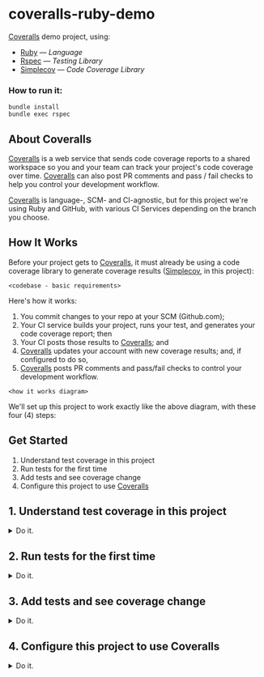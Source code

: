 # coveralls-ruby-demo

[Coveralls](https://coveralls.io/) demo project, using:

* [Ruby](https://www.ruby-lang.org/) — *Language*
* [Rspec](https://rspec.info/) — *Testing Library*
* [Simplecov](https://github.com/colszowka/simplecov) — *Code Coverage Library*

### How to run it:

```
bundle install
bundle exec rspec
```

## About Coveralls

[Coveralls](http://coveralls.io) is a web service that sends code coverage reports to a shared workspace so you and your team can track your project's code coverage over time. [Coveralls](http://coveralls.io) can also post PR comments and pass / fail checks to help you control your development workflow. 

[Coveralls](http://coveralls.io) is language-, SCM- and CI-agnostic, but for this project we're using Ruby and GitHub, with various CI Services depending on the branch you choose.

## How It Works

Before your project gets to [Coveralls](http://coveralls.io), it must already be using a code coverage library to generate coverage results ([Simplecov](https://github.com/colszowka/simplecov), in this project): 

```
<codebase - basic requirements>
```

Here's how it works:

1. You commit changes to your repo at your SCM (Github.com);
2. Your CI service builds your project, runs your test, and generates your code coverage report; then
3. Your CI posts those results to [Coveralls](http://coveralls.io); and
4. [Coveralls](http://coveralls.io) updates your account with new coverage results; and, if configured to do so, 
5. [Coveralls](http://coveralls.io) posts PR comments and pass/fail checks to control your development workflow.

```
<how it works diagram>
```

We'll set up this project to work exactly like the above diagram, with these four (4) steps:

## Get Started

1. Understand test coverage in this project
2. Run tests for the first time
3. Add tests and see coverage change
4. Configure this project to use [Coveralls](http://coveralls.io)

## 1. Understand test coverage in this project

<details>
  <summary>Do it.</summary>

---

This is the totality of the code in this project:

```ruby
class ClassOne

  def self.covered
    "covered"
  end

  def self.uncovered
    "uncovered"
  end

end
```

And these are the tests:

```ruby
require 'spec_helper'
require 'class_one'

describe ClassOne do

  describe "covered" do
    it "returns 'covered'" do
      expect(ClassOne.covered).to eql("covered")
    end
  end

  # Uncomment below to achieve 100% coverage
  # describe "uncovered" do
  #   it "returns 'uncovered'" do
  #     expect(ClassOne.uncovered).to eql("uncovered")
  #   end
  # end
end
```

Notice that right now, only one of the two methods in `ClassOne` is being tested.
</details>

## 2. Run tests for the first time

<details>
  <summary>Do it.</summary>

---

Let's run the test suite for the first time and see what the results are.

If you haven't already, go ahead and clone the project down to your local machine:

```
git clone git@github.com:afinetooth/coveralls-demo-ruby.git
```

Now, `cd` into `coveralls-demo-ruby` and run this command to install the dependencies:

```
bundle install
```

Finally, run the test suite, [Rspec](https://rspec.info/).

```
bundle exec rspec
```

You'll notice test results on the screen, which should look like this:

```ruby
<test results>
```

In additional to the test results themselves, we have the added benefit of test _coverage_ results, from using our test coverage library, [Simplecov](https://github.com/colszowka/simplecov). 

Every time we run our test suite, [Simplecov](https://github.com/colszowka/simplecov), in the background, generates HTML-based code coverage results, which you can see by opening the newly created file at `/coverage/index.html` in your browser, or by issuing this command in your terminal:

```
open coverage/index.html
```

The first results should look like this:

![80% Coverage - Index View](../media/media/coverage_80_percent_index.png)

Where coverage stands at 80% for the entire project.

Clicking on `lib/class_one.rb` brings up results for the file:

![80% Coverage - File View](../media/media/coverage_80_percent_file.png?raw=true)

Where you'll notice covered lines in green, and uncovered lines in red.

In our case, 4/5 lines are covered, indicating 80% coverage.

<details>
  <summary>Why isn't coverage 50%?</summary>
  
---

One might expect the coverage results here to be 50%, given that `ClassOne` has two (2) methods (`covered` and `uncovered`) and we're only testing one of them. However, that's not how it works. Instead, Simplecov counts *relevant lines* in each file and compares the number of covered lines to uncovered lines to determine the file's coverage percentage. 
</details>

</details>

## 3. Add tests and see coverage change

<details>
  <summary>Do it.</summary>

---

To "add" tests, simply un-comment the test of the second method in `ClassOne`:

```ruby
require 'spec_helper'
require 'class_one'

describe ClassOne do

  describe "covered" do
    it "returns 'covered'" do
      expect(ClassOne.covered).to eql("covered")
    end
  end

  # Uncomment below to achieve 100% coverage
  describe "uncovered" do
    it "returns 'uncovered'" do
      expect(ClassOne.uncovered).to eql("uncovered")
    end
  end
end
```

Now run the test suite again:

```
bundle exec rspec
```

And open the new results at `coverage/index.html`.

Here's how things look now:

![100% Coverage - Index View](../media/media/coverage_100_percent_index.png?raw=true)

Notice coverage has increased from 80% to 100% (and turned green).

And now, if we click on `lib/class_one.rb` we see:

![100% Coverage - File View](../media/media/coverage_100_percent_file.png?raw=true)

Five (5) out of five (5) relevant lines are now covered, resulting in 100% coverage for the file, which means 100% coverage for our one-file project.
</details>

## 4. Configure this project to use Coveralls

<details>
  <summary>Do it.</summary>

---

Now that you understand how test coverage works in this project, you'll soon be able to verify the same results through [Coveralls](http://coveralls.io).

### Which CI Service will you use? 

Since your CI Service will be sending code coverage results to [Coveralls](http://coveralls.io), you'll need to choose a CI service and add this repo to it.<sup>*</sup>

Follow the branch for your CI service and we'll pick up the conversation there:

1. [Travis CI](https://github.com/afinetooth/coveralls-demo-ruby/tree/travis)
2. Circle CI
3. ...

<details>
  <summary></small>* other scenarios</small></summary>

---

<small>Technically speaking, there are other ways to send your test coverage results to <a href="http://coveralls.io">Coveralls</a> without a CI Service; namely, through their API. That's not the subject of this README, so to find out more see <a href="https://docs.coveralls.io/api-introduction">Coveralls API Docs</a>. You can find out about creating new repos <a href="https://coveralls.io/api/docs">here</a>, and about posting coverage results to those repos <a href="https://docs.coveralls.io/api-reference">here</a>.</small>
</details>

</details>
